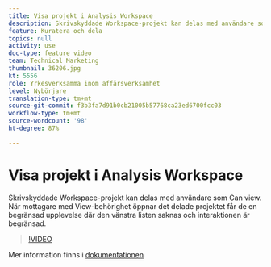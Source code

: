 ```yaml
---
title: Visa projekt i Analysis Workspace
description: Skrivskyddade Workspace-projekt kan delas med användare som Can view. När mottagare med View-behörighet öppnar det delade projektet får de en begränsad upplevelse där den vänstra listen saknas och interaktionen är begränsad.
feature: Kuratera och dela
topics: null
activity: use
doc-type: feature video
team: Technical Marketing
thumbnail: 36206.jpg
kt: 5556
role: Yrkesverksamma inom affärsverksamhet
level: Nybörjare
translation-type: tm+mt
source-git-commit: f3b3fa7d91b0cb21005b57768ca23ed6700fcc03
workflow-type: tm+mt
source-wordcount: '98'
ht-degree: 87%

---
```



# Visa projekt i Analysis Workspace

Skrivskyddade Workspace-projekt kan delas med användare som Can view. När mottagare med View-behörighet öppnar det delade projektet får de en begränsad upplevelse där den vänstra listen saknas och interaktionen är begränsad.

>[!VIDEO](https://video.tv.adobe.com/v/36206/?quality=12&learn=on)

Mer information finns i [dokumentationen](https://docs.adobe.com/content/help/sv-SE/analytics/analyze/analysis-workspace/curate-share/view-only-projects.translate.html)
